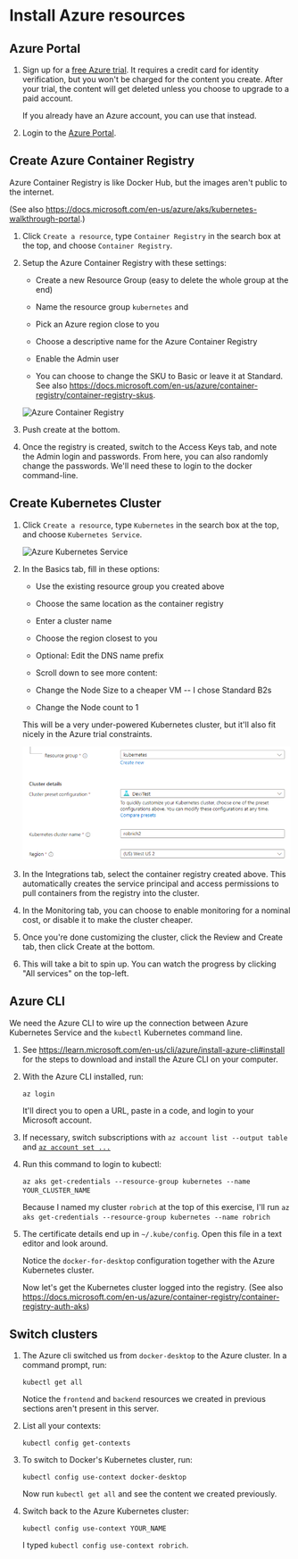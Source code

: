 Install Azure resources
=======================


Azure Portal
------------

1. Sign up for a [free Azure trial](https://azure.microsoft.com/en-us/free/).  It requires a credit card for identity verification, but you won't be charged for the content you create.  After your trial, the content will get deleted unless you choose to upgrade to a paid account.

   If you already have an Azure account, you can use that instead.

2. Login to the [Azure Portal](https://portal.azure.com).


Create Azure Container Registry
-------------------------------

Azure Container Registry is like Docker Hub, but the images aren't public to the internet.

(See also https://docs.microsoft.com/en-us/azure/aks/kubernetes-walkthrough-portal.)

1. Click `Create a resource`, type `Container Registry` in the search box at the top, and choose `Container Registry`.

2. Setup the Azure Container Registry with these settings:

   - Create a new Resource Group (easy to delete the whole group at the end)

   - Name the resource group `kubernetes` and

   - Pick an Azure region close to you

   - Choose a descriptive name for the Azure Container Registry

   - Enable the Admin user

   - You can choose to change the SKU to Basic or leave it at Standard.  See also https://docs.microsoft.com/en-us/azure/container-registry/container-registry-skus.

   ![Azure Container Registry](acr-1.png)

3. Push create at the bottom.

4. Once the registry is created, switch to the Access Keys tab, and note the Admin login and passwords.  From here, you can also randomly change the passwords.  We'll need these to login to the docker command-line.


Create Kubernetes Cluster
-------------------------

1. Click `Create a resource`, type `Kubernetes` in the search box at the top, and choose `Kubernetes Service`.

   ![Azure Kubernetes Service](aks-1.png)

2. In the Basics tab, fill in these options:

   - Use the existing resource group you created above

   - Choose the same location as the container registry

   - Enter a cluster name

   - Choose the region closest to you

   - Optional: Edit the DNS name prefix

   - Scroll down to see more content:

   - Change the Node Size to a cheaper VM -- I chose Standard B2s

   - Change the Node count to 1

   This will be a very under-powered Kubernetes cluster, but it'll also fit nicely in the Azure trial constraints.

   ![AKS Basics](aks-2.png)

3. In the Integrations tab, select the container registry created above.  This automatically creates the service principal and access permissions to pull containers from the registry into the cluster.

4. In the Monitoring tab, you can choose to enable monitoring for a nominal cost, or disable it to make the cluster cheaper.

5. Once you're done customizing the cluster, click the Review and Create tab, then click Create at the bottom.

6. This will take a bit to spin up.  You can watch the progress by clicking "All services" on the top-left.


Azure CLI
---------

We need the Azure CLI to wire up the connection between Azure Kubernetes Service and the `kubectl` Kubernetes command line.

1. See https://learn.microsoft.com/en-us/cli/azure/install-azure-cli#install for the steps to download and install the Azure CLI on your computer.

2. With the Azure CLI installed, run:

   ```
   az login
   ```

   It'll direct you to open a URL, paste in a code, and login to your Microsoft account.

3. If necessary, switch subscriptions with `az account list --output table` and [`az account set ...`](https://docs.microsoft.com/en-us/cli/azure/account?view=azure-cli-latest#az-account-set)

4. Run this command to login to kubectl:

   ```
   az aks get-credentials --resource-group kubernetes --name YOUR_CLUSTER_NAME
   ```

   Because I named my cluster `robrich` at the top of this exercise, I'll run `az aks get-credentials --resource-group kubernetes --name robrich`

5. The certificate details end up in `~/.kube/config`.  Open this file in a text editor and look around.

   Notice the `docker-for-desktop` configuration together with the Azure Kubernetes cluster.

   Now let's get the Kubernetes cluster logged into the registry.  (See also https://docs.microsoft.com/en-us/azure/container-registry/container-registry-auth-aks)


Switch clusters
---------------

1. The Azure cli switched us from `docker-desktop` to the Azure cluster.  In a command prompt, run:

   ```
   kubectl get all
   ```

   Notice the `frontend` and `backend` resources we created in previous sections aren't present in this server.

2. List all your contexts:

   ```
   kubectl config get-contexts
   ```

3. To switch to Docker's Kubernetes cluster, run:

   ```
   kubectl config use-context docker-desktop
   ```

   Now run `kubectl get all` and see the content we created previously.

4. Switch back to the Azure Kubernetes cluster:

   ```
   kubectl config use-context YOUR_NAME
   ```

   I typed `kubectl config use-context robrich`.
